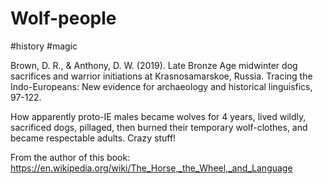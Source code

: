 # Wolf-people

#history #magic

Brown, D. R., & Anthony, D. W. (2019). Late Bronze Age midwinter dog sacrifices and warrior initiations at Krasnosamarskoe, Russia. Tracing the Indo-Europeans: New evidence for archaeology and historical linguisfics, 97-122.

How apparently proto-IE males became wolves for 4 years, lived wildly, sacrificed dogs, pillaged, then burned their temporary wolf-clothes, and became respectable adults. Crazy stuff!

From the author of this book:
https://en.wikipedia.org/wiki/The_Horse,_the_Wheel,_and_Language